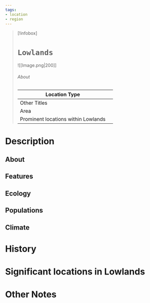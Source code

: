 ```yaml
---
tags:
- location
- region
---
```

> [!infobox]
> # `Lowlands`
> ![[Image.png|200]]
> ###### About
> | Location Type |   |
> | ---- | ---- |
> | Other Titles |  |
> | Area |  |
> | Prominent locations within Lowlands |   |

# Description

## About



## Features



## Ecology



## Populations



## Climate



# History



# Significant locations in Lowlands



# Other Notes


